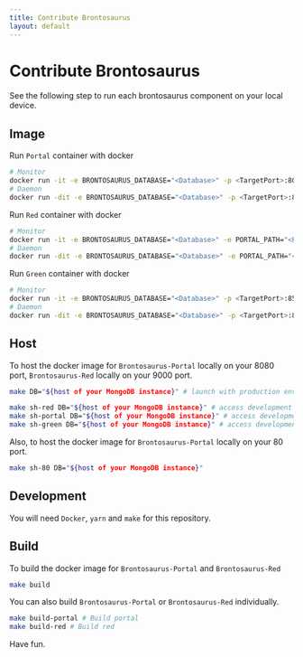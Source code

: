 ```yaml
---
title: Contribute Brontosaurus
layout: default
---
```


# Contribute Brontosaurus

See the following step to run each brontosaurus component on your local device.

## Image

Run `Portal` container with docker

```sh
# Monitor
docker run -it -e BRONTOSAURUS_DATABASE="<Database>" -p <TargetPort>:8080 --name <Name> brontosaurus/core:<Version>
# Daemon
docker run -dit -e BRONTOSAURUS_DATABASE="<Database>" -p <TargetPort>:8080 --name <Name> brontosaurus/core:<Version>
```

Run `Red` container with docker

```sh
# Monitor
docker run -it -e BRONTOSAURUS_DATABASE="<Database>" -e PORTAL_PATH="<Portal>" -p <TargetPort>:9000 --name <Name> brontosaurus/red:<Version>
# Daemon
docker run -dit -e BRONTOSAURUS_DATABASE="<Database>" -e PORTAL_PATH="<Portal>" -p <TargetPort>:9000 --name <Name> brontosaurus/red:<Version>
```

Run `Green` container with docker

```sh
# Monitor
docker run -it -e BRONTOSAURUS_DATABASE="<Database>" -p <TargetPort>:8500 --name <Name> brontosaurus/green:<Version>
# Daemon
docker run -dit -e BRONTOSAURUS_DATABASE="<Database>" -p <TargetPort>:8500 --name <Name> brontosaurus/green:<Version>
```

## Host

To host the docker image for `Brontosaurus-Portal` locally on your 8080 port, `Brontosaurus-Red` locally on your 9000 port. 

```sh
make DB="${host of your MongoDB instance}" # launch with production environment

make sh-red DB="${host of your MongoDB instance}" # access development red with sh
make sh-portal DB="${host of your MongoDB instance}" # access development portal with sh
make sh-green DB="${host of your MongoDB instance}" # access development green with sh
```

Also, to host the docker image for `Brontosaurus-Portal` locally on your 80 port.

```sh
make sh-80 DB="${host of your MongoDB instance}"
```

## Development

You will need `Docker`, `yarn` and `make` for this repository.

## Build

To build the docker image for `Brontosaurus-Portal` and `Brontosaurus-Red`

```sh
make build
```

You can also build `Brontosaurus-Portal` or `Brontosaurus-Red` individually.

```sh
make build-portal # Build portal
make build-red # Build red
```

Have fun.
